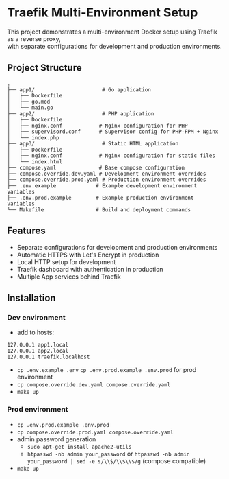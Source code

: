 # Traefik Multi-Environment Setup
This project demonstrates a multi-environment Docker setup using Traefik as a reverse proxy,  
with separate configurations for development and production environments.

## Project Structure
```
.
├── app1/                      # Go application
│   ├── Dockerfile
│   ├── go.mod
│   └── main.go
├── app2/                      # PHP application
│   ├── Dockerfile
│   ├── nginx.conf            # Nginx configuration for PHP
│   ├── supervisord.conf      # Supervisor config for PHP-FPM + Nginx
│   └── index.php
├── app3/                      # Static HTML application
│   ├── Dockerfile
│   ├── nginx.conf            # Nginx configuration for static files
│   └── index.html
├── compose.yaml              # Base compose configuration
├── compose.override.dev.yaml # Development environment overrides
├── compose.override.prod.yaml # Production environment overrides
├── .env.example             # Example development environment variables
├── .env.prod.example        # Example production environment variables
└── Makefile                 # Build and deployment commands
```

## Features

* Separate configurations for development and production environments
* Automatic HTTPS with Let's Encrypt in production 
* Local HTTP setup for development 
* Traefik dashboard with authentication in production 
* Multiple App services behind Traefik

## Installation
### Dev environment
- add to hosts: 
```
127.0.0.1 app1.local
127.0.0.1 app2.local
127.0.0.1 traefik.localhost
```
- `cp .env.example .env` `cp .env.prod.example .env.prod` for prod environment
- `cp compose.override.dev.yaml compose.override.yaml`
- `make up`
### Prod environment
- `cp .env.prod.example .env.prod`
- `cp compose.override.prod.yaml compose.override.yaml`
- admin password generation
  - `sudo apt-get install apache2-utils`
  - `htpasswd -nb admin your_password` or `htpasswd -nb admin your_password | sed -e s/\\$/\\$\\$/g` (compose compatible)
- `make up`
